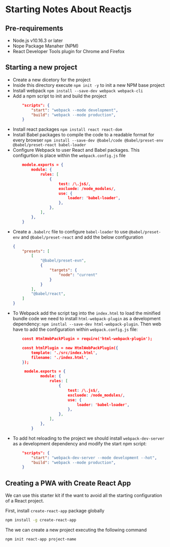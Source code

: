 # Starting Notes About Reactjs

## Pre-requirements
- Node.js v10.16.3 or later
- Nope Package Manaher (NPM)
- React Developer Tools plugin for Chrome and Firefox

## Starting a new project
- Create a new dicetory for the project
- Inside this directory execute ```npm init -y``` to init a new NPM base project
- Install webpack ```npm install --save-dev webpack webpack-cli```
- Add a npm script to init and build the project 
	```json
		"scripts": {
			"start": "webpack --mode development",
			"build": "webpack --mode production",
		}
	```
- Install react packages ```npm install react react-dom```
- Install Babel packages to compile the code to a readable format for every browser ```npm install --save-dev @babel/code @babel/preset-env @babel/preset-react babel-loader```
- Configure Webpack to user React and Babel packages. This configurtion is place within the ```webpack.config.js``` file
    ```json
        modele.exports = {
            module: {
                rules: [
                    {
                        test: /\.js$/,
                        excluede: /node_modules/,
                        use: {
                            loader: 'babel-loader',
                        },
                    },
                ],
            },
        }
    ```
- Create a ```.babelrc``` file to configure ```babel-loader``` to use ```@babel/preset-env``` and ```@babel/preset-react``` and add the below configuration
    ```json
    {
        "presets": [
            [
                "@babel/preset-evn",
                {
                    "targets": {
                        "node": "current"
                    }
                }
            ],
            "@babel/react",
        ]
    }
    ```
- To Webpack add the script tag into the ```index.html``` to load the minified bundle code we need to install ```html-webpack-plugin``` as a development dependency: ```npm instlal --save-dev html-webpack-plugin```. Then web have to add the configuration within ```webpack.config.js``` file:
    ```json
        const HtmlWebPackPlugin = require('html-webpack-plugin');

        const htmlPlugin = new HtmlWebPackPlugin({
            template: './src/index.html',
            filename: './index.html',
        });

         modele.exports = {
                module: {
                    rules: [
                        {
                            test: /\.js$/,
                            excluede: /node_modules/,
                            use: {
                                loader: 'babel-loader',
                            },
                        },
                    ],
                },
            }
    ```
- To add hot reloading to the project we should install ```webpack-dev-server``` as a development dependency and modify the start npm script:
	```json
		"scripts": {
			"start": "webpack-dev-server --mode development --hot",
			"build": "webpack --mode production",
		}
	```
	
## Creating a PWA with Create React App
We can use this starter kit if the want to avoid all the starting configuration of a React project.

First, install ```create-react-app``` package globally
```bash
npm install -g create-react-app
```
 The we can create a new project executing the following command
 ```bash
npm init react-app project-name
 ```

